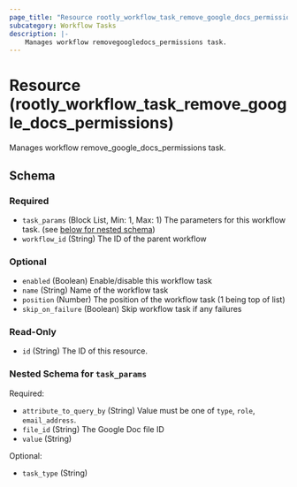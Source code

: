 ```yaml
---
page_title: "Resource rootly_workflow_task_remove_google_docs_permissions - terraform-provider-rootly"
subcategory: Workflow Tasks
description: |-
    Manages workflow removegoogledocs_permissions task.
---
```


# Resource (rootly_workflow_task_remove_google_docs_permissions)

Manages workflow remove_google_docs_permissions task.



<!-- schema generated by tfplugindocs -->
## Schema

### Required

- `task_params` (Block List, Min: 1, Max: 1) The parameters for this workflow task. (see [below for nested schema](#nestedblock--task_params))
- `workflow_id` (String) The ID of the parent workflow

### Optional

- `enabled` (Boolean) Enable/disable this workflow task
- `name` (String) Name of the workflow task
- `position` (Number) The position of the workflow task (1 being top of list)
- `skip_on_failure` (Boolean) Skip workflow task if any failures

### Read-Only

- `id` (String) The ID of this resource.

<a id="nestedblock--task_params"></a>
### Nested Schema for `task_params`

Required:

- `attribute_to_query_by` (String) Value must be one of `type`, `role`, `email_address`.
- `file_id` (String) The Google Doc file ID
- `value` (String)

Optional:

- `task_type` (String)
